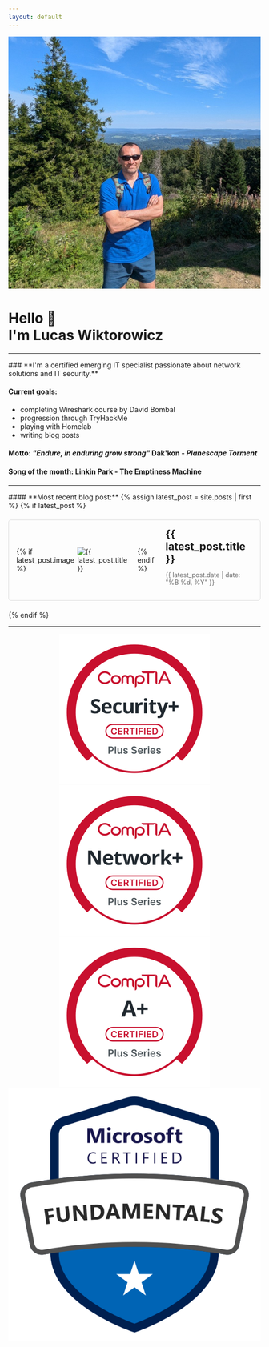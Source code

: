 ```yaml
---
layout: default
---
```

<div class="profile-container">
  <img src="/images/avatar/profile.jpeg" alt="Lucas Wiktorowicz" class="avatar">
  <div>
    <h1>Hello 👋 <br>I'm Lucas Wiktorowicz</h1>
  </div>
</div>
<hr>
### **I'm a certified emerging IT specialist passionate about network solutions and IT security.**

#### Current goals: 

* completing Wireshark course by David Bombal
* progression through TryHackMe
* playing with Homelab
* writing blog posts

#### Motto: *"Endure, in enduring grow strong"* Dak'kon - *Planescape Torment*
#### Song of the month: Linkin Park - The Emptiness Machine

<hr>
<!-- Latest Blog Post Section -->
#### **Most recent blog post:**
{% assign latest_post = site.posts | first %}
{% if latest_post %}
  <div style="margin: 20px 0; padding: 15px; border: 1px solid #ddd; border-radius: 5px;">
    <a href="{{ latest_post.url }}" style="text-decoration: none; color: inherit;">
      <div style="display: flex; align-items: center;">
        {% if latest_post.image %}
          <img src="{{ latest_post.image }}" alt="{{ latest_post.title }}" style="width: 120px; height: auto; object-fit: cover; margin-right: 20px;">
        {% endif %}
        <div>
          <h2 style="margin: 0;">{{ latest_post.title }}</h2>
          <p style="font-size: 0.9em; color: #666;">{{ latest_post.date | date: "%B %d, %Y" }}</p>
        </div>
      </div>
    </a>
  </div>
{% endif %}
<hr>
<div align="center">
  <img src="./images/logos/Security+-svg.svg?sanitize=true" alt="Logo" class="logo">
  <img src="./images/logos/Network+-svg.svg?sanitize=true" alt="Logo" class="logo">
  <img src="./images/logos/A+-svg.svg?sanitize=true" alt="Logo" class="logo">
  <img src="./images/logos/microsoft-certified-fundamentals-badge.svg?sanitize=true" alt="Logo" class="logo">
</div>
